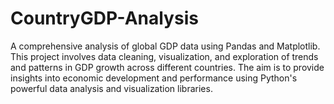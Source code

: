 # CountryGDP-Analysis
A comprehensive analysis of global GDP data using Pandas and Matplotlib. This project involves data cleaning, visualization, and exploration of trends and patterns in GDP growth across different countries. The aim is to provide insights into economic development and performance using Python's powerful data analysis and visualization libraries.
